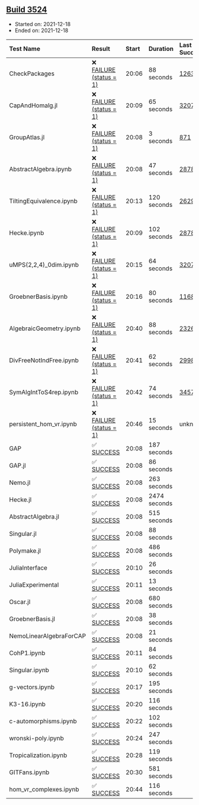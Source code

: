 ## [Build 3524](https://oscarci.mathematik.uni-kl.de/job/oscar-stable/3524/)

* Started on: 2021-12-18
* Ended on: 2021-12-18

| Test Name    | Result | Start | Duration | Last Success | First Failure |
|:-------------|:-------|:------|:---------|:-------------|:--------------|
| CheckPackages | ❌ [FAILURE (status = 1)](https://oscarci.mathematik.uni-kl.de/job/oscar-stable/3524/artifact/logs/build-3524/CheckPackages.log) | 20:06 | 88 seconds | [1263](https://oscarci.mathematik.uni-kl.de/job/oscar-stable/1263/) | [1264](https://oscarci.mathematik.uni-kl.de/job/oscar-stable/1264/) |
| CapAndHomalg.jl | ❌ [FAILURE (status = 1)](https://oscarci.mathematik.uni-kl.de/job/oscar-stable/3524/artifact/logs/build-3524/CapAndHomalg.jl.log) | 20:09 | 65 seconds | [3207](https://oscarci.mathematik.uni-kl.de/job/oscar-stable/3207/) | [3208](https://oscarci.mathematik.uni-kl.de/job/oscar-stable/3208/) |
| GroupAtlas.jl | ❌ [FAILURE (status = 1)](https://oscarci.mathematik.uni-kl.de/job/oscar-stable/3524/artifact/logs/build-3524/GroupAtlas.jl.log) | 20:08 | 3 seconds | [871](https://oscarci.mathematik.uni-kl.de/job/oscar-stable/871/) | [872](https://oscarci.mathematik.uni-kl.de/job/oscar-stable/872/) |
| AbstractAlgebra.ipynb | ❌ [FAILURE (status = 1)](https://oscarci.mathematik.uni-kl.de/job/oscar-stable/3524/artifact/logs/build-3524/AbstractAlgebra.ipynb.log) | 20:08 | 47 seconds | [2878](https://oscarci.mathematik.uni-kl.de/job/oscar-stable/2878/) | [2879](https://oscarci.mathematik.uni-kl.de/job/oscar-stable/2879/) |
| TiltingEquivalence.ipynb | ❌ [FAILURE (status = 1)](https://oscarci.mathematik.uni-kl.de/job/oscar-stable/3524/artifact/logs/build-3524/TiltingEquivalence.ipynb.log) | 20:13 | 120 seconds | [2629](https://oscarci.mathematik.uni-kl.de/job/oscar-stable/2629/) | [2630](https://oscarci.mathematik.uni-kl.de/job/oscar-stable/2630/) |
| Hecke.ipynb | ❌ [FAILURE (status = 1)](https://oscarci.mathematik.uni-kl.de/job/oscar-stable/3524/artifact/logs/build-3524/Hecke.ipynb.log) | 20:09 | 102 seconds | [2878](https://oscarci.mathematik.uni-kl.de/job/oscar-stable/2878/) | [2879](https://oscarci.mathematik.uni-kl.de/job/oscar-stable/2879/) |
| uMPS(2,2,4)_0dim.ipynb | ❌ [FAILURE (status = 1)](https://oscarci.mathematik.uni-kl.de/job/oscar-stable/3524/artifact/logs/build-3524/uMPS-2-2-4-_0dim.ipynb.log) | 20:15 | 64 seconds | [3207](https://oscarci.mathematik.uni-kl.de/job/oscar-stable/3207/) | [3208](https://oscarci.mathematik.uni-kl.de/job/oscar-stable/3208/) |
| GroebnerBasis.ipynb | ❌ [FAILURE (status = 1)](https://oscarci.mathematik.uni-kl.de/job/oscar-stable/3524/artifact/logs/build-3524/GroebnerBasis.ipynb.log) | 20:16 | 80 seconds | [1168](https://oscarci.mathematik.uni-kl.de/job/oscar-stable/1168/) | [1169](https://oscarci.mathematik.uni-kl.de/job/oscar-stable/1169/) |
| AlgebraicGeometry.ipynb | ❌ [FAILURE (status = 1)](https://oscarci.mathematik.uni-kl.de/job/oscar-stable/3524/artifact/logs/build-3524/AlgebraicGeometry.ipynb.log) | 20:40 | 88 seconds | [2326](https://oscarci.mathematik.uni-kl.de/job/oscar-stable/2326/) | [2327](https://oscarci.mathematik.uni-kl.de/job/oscar-stable/2327/) |
| DivFreeNotIndFree.ipynb | ❌ [FAILURE (status = 1)](https://oscarci.mathematik.uni-kl.de/job/oscar-stable/3524/artifact/logs/build-3524/DivFreeNotIndFree.ipynb.log) | 20:41 | 62 seconds | [2998](https://oscarci.mathematik.uni-kl.de/job/oscar-stable/2998/) | [2999](https://oscarci.mathematik.uni-kl.de/job/oscar-stable/2999/) |
| SymAlgIntToS4rep.ipynb | ❌ [FAILURE (status = 1)](https://oscarci.mathematik.uni-kl.de/job/oscar-stable/3524/artifact/logs/build-3524/SymAlgIntToS4rep.ipynb.log) | 20:42 | 74 seconds | [3457](https://oscarci.mathematik.uni-kl.de/job/oscar-stable/3457/) | [3458](https://oscarci.mathematik.uni-kl.de/job/oscar-stable/3458/) |
| persistent_hom_vr.ipynb | ❌ [FAILURE (status = 1)](https://oscarci.mathematik.uni-kl.de/job/oscar-stable/3524/artifact/logs/build-3524/persistent_hom_vr.ipynb.log) | 20:46 | 15 seconds | unknown | unknown |
| GAP | ✅ [SUCCESS](https://oscarci.mathematik.uni-kl.de/job/oscar-stable/3524/artifact/logs/build-3524/GAP.log) | 20:08 | 187 seconds |  |  |
| GAP.jl | ✅ [SUCCESS](https://oscarci.mathematik.uni-kl.de/job/oscar-stable/3524/artifact/logs/build-3524/GAP.jl.log) | 20:08 | 86 seconds |  |  |
| Nemo.jl | ✅ [SUCCESS](https://oscarci.mathematik.uni-kl.de/job/oscar-stable/3524/artifact/logs/build-3524/Nemo.jl.log) | 20:08 | 263 seconds |  |  |
| Hecke.jl | ✅ [SUCCESS](https://oscarci.mathematik.uni-kl.de/job/oscar-stable/3524/artifact/logs/build-3524/Hecke.jl.log) | 20:08 | 2474 seconds |  |  |
| AbstractAlgebra.jl | ✅ [SUCCESS](https://oscarci.mathematik.uni-kl.de/job/oscar-stable/3524/artifact/logs/build-3524/AbstractAlgebra.jl.log) | 20:08 | 515 seconds |  |  |
| Singular.jl | ✅ [SUCCESS](https://oscarci.mathematik.uni-kl.de/job/oscar-stable/3524/artifact/logs/build-3524/Singular.jl.log) | 20:08 | 88 seconds |  |  |
| Polymake.jl | ✅ [SUCCESS](https://oscarci.mathematik.uni-kl.de/job/oscar-stable/3524/artifact/logs/build-3524/Polymake.jl.log) | 20:08 | 486 seconds |  |  |
| JuliaInterface | ✅ [SUCCESS](https://oscarci.mathematik.uni-kl.de/job/oscar-stable/3524/artifact/logs/build-3524/JuliaInterface.log) | 20:10 | 26 seconds |  |  |
| JuliaExperimental | ✅ [SUCCESS](https://oscarci.mathematik.uni-kl.de/job/oscar-stable/3524/artifact/logs/build-3524/JuliaExperimental.log) | 20:11 | 13 seconds |  |  |
| Oscar.jl | ✅ [SUCCESS](https://oscarci.mathematik.uni-kl.de/job/oscar-stable/3524/artifact/logs/build-3524/Oscar.jl.log) | 20:08 | 680 seconds |  |  |
| GroebnerBasis.jl | ✅ [SUCCESS](https://oscarci.mathematik.uni-kl.de/job/oscar-stable/3524/artifact/logs/build-3524/GroebnerBasis.jl.log) | 20:08 | 38 seconds |  |  |
| NemoLinearAlgebraForCAP | ✅ [SUCCESS](https://oscarci.mathematik.uni-kl.de/job/oscar-stable/3524/artifact/logs/build-3524/NemoLinearAlgebraForCAP.log) | 20:08 | 21 seconds |  |  |
| CohP1.ipynb | ✅ [SUCCESS](https://oscarci.mathematik.uni-kl.de/job/oscar-stable/3524/artifact/logs/build-3524/CohP1.ipynb.log) | 20:11 | 84 seconds |  |  |
| Singular.ipynb | ✅ [SUCCESS](https://oscarci.mathematik.uni-kl.de/job/oscar-stable/3524/artifact/logs/build-3524/Singular.ipynb.log) | 20:10 | 62 seconds |  |  |
| g-vectors.ipynb | ✅ [SUCCESS](https://oscarci.mathematik.uni-kl.de/job/oscar-stable/3524/artifact/logs/build-3524/g-vectors.ipynb.log) | 20:17 | 195 seconds |  |  |
| K3-16.ipynb | ✅ [SUCCESS](https://oscarci.mathematik.uni-kl.de/job/oscar-stable/3524/artifact/logs/build-3524/K3-16.ipynb.log) | 20:20 | 116 seconds |  |  |
| c-automorphisms.ipynb | ✅ [SUCCESS](https://oscarci.mathematik.uni-kl.de/job/oscar-stable/3524/artifact/logs/build-3524/c-automorphisms.ipynb.log) | 20:22 | 102 seconds |  |  |
| wronski-poly.ipynb | ✅ [SUCCESS](https://oscarci.mathematik.uni-kl.de/job/oscar-stable/3524/artifact/logs/build-3524/wronski-poly.ipynb.log) | 20:24 | 247 seconds |  |  |
| Tropicalization.ipynb | ✅ [SUCCESS](https://oscarci.mathematik.uni-kl.de/job/oscar-stable/3524/artifact/logs/build-3524/Tropicalization.ipynb.log) | 20:28 | 119 seconds |  |  |
| GITFans.ipynb | ✅ [SUCCESS](https://oscarci.mathematik.uni-kl.de/job/oscar-stable/3524/artifact/logs/build-3524/GITFans.ipynb.log) | 20:30 | 581 seconds |  |  |
| hom_vr_complexes.ipynb | ✅ [SUCCESS](https://oscarci.mathematik.uni-kl.de/job/oscar-stable/3524/artifact/logs/build-3524/hom_vr_complexes.ipynb.log) | 20:44 | 116 seconds |  |  |
